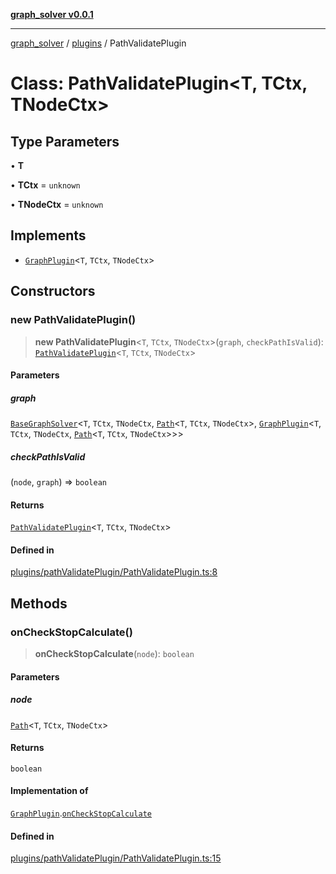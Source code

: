 [**graph_solver v0.0.1**](../../../README.md)

***

[graph_solver](../../../globals.md) / [plugins](../README.md) / PathValidatePlugin

# Class: PathValidatePlugin\<T, TCtx, TNodeCtx\>

## Type Parameters

• **T**

• **TCtx** = `unknown`

• **TNodeCtx** = `unknown`

## Implements

- [`GraphPlugin`](../interfaces/GraphPlugin.md)\<`T`, `TCtx`, `TNodeCtx`\>

## Constructors

### new PathValidatePlugin()

> **new PathValidatePlugin**\<`T`, `TCtx`, `TNodeCtx`\>(`graph`, `checkPathIsValid`): [`PathValidatePlugin`](PathValidatePlugin.md)\<`T`, `TCtx`, `TNodeCtx`\>

#### Parameters

##### graph

[`BaseGraphSolver`](../../../classes/BaseGraphSolver.md)\<`T`, `TCtx`, `TNodeCtx`, [`Path`](../../../interfaces/Path.md)\<`T`, `TCtx`, `TNodeCtx`\>, [`GraphPlugin`](../interfaces/GraphPlugin.md)\<`T`, `TCtx`, `TNodeCtx`, [`Path`](../../../interfaces/Path.md)\<`T`, `TCtx`, `TNodeCtx`\>\>\>

##### checkPathIsValid

(`node`, `graph`) => `boolean`

#### Returns

[`PathValidatePlugin`](PathValidatePlugin.md)\<`T`, `TCtx`, `TNodeCtx`\>

#### Defined in

[plugins/pathValidatePlugin/PathValidatePlugin.ts:8](https://github.com/ahibis/grapthSolver/blob/0c6ad5227b2300e452a220efa1e98a9e3061f40c/src/plugins/pathValidatePlugin/PathValidatePlugin.ts#L8)

## Methods

### onCheckStopCalculate()

> **onCheckStopCalculate**(`node`): `boolean`

#### Parameters

##### node

[`Path`](../../../interfaces/Path.md)\<`T`, `TCtx`, `TNodeCtx`\>

#### Returns

`boolean`

#### Implementation of

[`GraphPlugin`](../interfaces/GraphPlugin.md).[`onCheckStopCalculate`](../interfaces/GraphPlugin.md#oncheckstopcalculate)

#### Defined in

[plugins/pathValidatePlugin/PathValidatePlugin.ts:15](https://github.com/ahibis/grapthSolver/blob/0c6ad5227b2300e452a220efa1e98a9e3061f40c/src/plugins/pathValidatePlugin/PathValidatePlugin.ts#L15)
